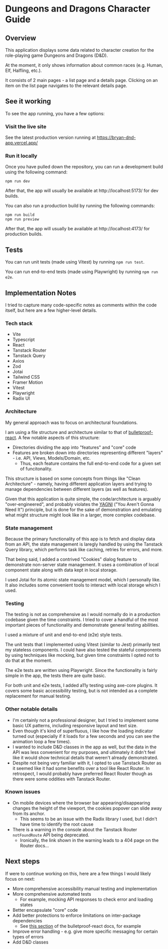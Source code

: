 # Dungeons and Dragons Character Guide

## Overview

This application displays some data related to character creation for the role-playing game Dungeons and Dragons (D&D).

At the moment, it only shows information about common races (e.g. Human, Elf, Halfling, etc.).

It consists of 2 main pages - a list page and a details page.
Clicking on an item on the list page navigates to the relevant details page.

## See it working

To see the app running, you have a few options:

### Visit the live site

See the latest production version running at https://bryan-dnd-app.vercel.app/

### Run it locally

Once you have pulled down the repository, you can run a development build using the following command:

```
npm run dev
```

After that, the app will usually be available at http://localhost:5173/ for dev builds.

You can also run a production build by running the following commands:

```
npm run build
npm run preview
```

After that, the app will usually be available at http://localhost:4173/ for production builds.

## Tests

You can run unit tests (made using Vitest) by running `npm run test`.

You can run end-to-end tests (made using Playwright) by running `npm run e2e`.

## Implementation Notes

I tried to capture many code-specific notes as comments within the code itself, but here are a few higher-level details.

### Tech stack

- Vite
- Typescript
- React
- Tanstack Router
- Tanstack Query
- Axios
- Zod
- Jotai
- Tailwind CSS
- Framer Motion
- Vitest
- Playwright
- Radix UI

### Architecture

My general approach was to focus on architectural foundations.

I am using a file structure and architecture similar to that of [bulletproof-react](https://github.com/alan2207/bulletproof-react).
A few notable aspects of this structure:

- Directories dividing the app into "features" and "core" code
- Features are broken down into directories representing different "layers" - i.e. API, Views, Models/Domain, etc.
  - Thus, each feature contains the full end-to-end code for a given set of funcitonality.

This structure is based on some concepts from things like "Clean Architecture" - namely, having different application layers and trying to manage dependencies between different layers (as well as features).

Given that this application is quite simple, the code/architecture is arguably "over-engineered", and probably violates the [YAGNI](https://en.wikipedia.org/wiki/You_aren%27t_gonna_need_it) ("You Aren't Gonna Need It") principle, but is done for the sake of demonstration and emulating what might structure might look like in a larger, more complex codebase.

### State management

Because the primary functionality of this app is to fetch and display data from an API, the state management is laregly handled by using the Tanstack Query library, which performs task like caching, retries for errors, and more.

That being said, I added a contrived "Cookies" dialog feature to demonstrate non-server state management.
It uses a combination of local component state along with data kept in local storage.

I used Jotai for its atomic state management model, which I personally like.
It also includes some convenient tools to interact with local storage which I used.

### Testing

The testing is not as comprehensive as I would normally do in a production codebase given the time constraints. I tried to cover a handful of the most important pieces of functionality and demonstrate general testing abilities.

I used a mixture of unit and end-to-end (e2e) style tests.

The unit tests that I implemented using Vitest (similar to Jest) primarily test my stateless components.
I could have also tested the stateful components by using techniques like mocking, but given time constraints I opted not to do that at the moment.

The e2e tests are written using Playwright.
Since the functionality is fairly simple in the app, the tests there are quite basic.

For both unit and e2e tests, I added a11y testing using axe-core plugins.
It covers some basic accessibility testing, but is not intended as a complete replacement for manual testing.

### Other notable details

- I'm certainly not a professional designer, but I tried to implement some basic UX patterns, including responsive layout and text size.
- Even though it's kind of superfluous, I like how the loading indicator turned out (especially if it loads for a few seconds and you can see the animation loop a few times).
- I wanted to include D&D classes in the app as well, but the data in the API was less convenient for my purposes, and ultimately it didn't feel like it would show technical details that weren't already demonstrated.
- Despite not being very familiar with it, I opted to use Tanstack Router as it seemed like it had some benefits over a tool like React Router. In retrospect, I would probably have preferred React Router though as there were some oddities with Tanstack Router.

### Known issues

- On mobile devices where the browser bar appearing/disappearing changes the height of the viewport, the cookies popover can slide away from its anchor.
  - This seems to be an issue with the Radix library I used, but I didn't have time to identify the root cause
- There is a warning in the console about the Tanstack Router `notFoundRoute` API being deprecated.
  - Ironically, the link shown in the warning leads to a 404 page on the Router docs...

## Next steps

If were to continue working on this, here are a few things I would likely focus on next:

- More comprehensive accessibility manual testing and implementation
- More comprehensive automated tests
  - For example, mocking API responses to check error and loading states
- Better encapsulate "core" code
- Add better protections to enforce limitations on inter-package dependencies
  - See [this section](https://github.com/alan2207/bulletproof-react/blob/master/docs/project-structure.md) of the bulletproof-react docs, for example
- Improve error handling - e.g. give more specific messaging for certain types of errors
- Add D&D classes
